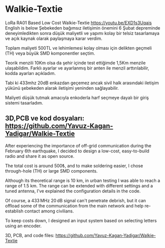# Walkie-Textie
LoRa RA01 Based Low Cost Walkie-Textie
https://youtu.be/EXD1s3Uqais
English is below
Şebekeden bağımsız iletişimin önemini 6 Şubat depreminde deneyimledikten sonra düşük maliyetli ve yapımı kolay bir telsiz tasarlamaya ve açık kaynak olarak paylaşmaya karar verdim.

Toplam maliyeti 500TL ve lehimlemesi kolay olması için delikten geçmeli (TH) veya büyük SMD komponentler seçtim.

Teorik menzili 10Km olsa da şehir içinde test ettiğimde 1,5Km menzile ulaşabildim. Farklı ayarlar ve ayarlanmış bir anten ile menzil arttırılabilir, kodda ayarları açıkladım. 

Tabi ki 433mhz 20dB enkazdan geçemez ancak sivil halk arasındaki iletişim yükünü şebekeden alarak iletişimi yeninden sağlayabilir.

Maliyeti düşük tutmak amacıyla enkoderla harf seçmeye dayalı bir giriş sistemi tasarladım.

3D,PCB ve kod dosyaları: https://github.com/Yavuz-Kagan-Yadigar/Walkie-Textie
---------------------------------------------------------------------------------------------------
After experiencing the importance of off-grid communication during the February 6th earthquake, I decided to design a low-cost, easy-to-build radio and share it as open source.

The total cost is around 500₺, and to make soldering easier, I chose through-hole (TH) or large SMD components.

Although its theoretical range is 10 km, in urban testing I was able to reach a range of 1.5 km. The range can be extended with different settings and a tuned antenna, I’ve explained the configuration details in the code.

Of course, a 433 MHz 20 dB signal can't penetrate debrish, but it can offload some of the communication from the main network and help re-establish contact among civilians.

To keep costs down, I designed an input system based on selecting letters using an encoder.

3D, PCB, and code files: https://github.com/Yavuz-Kagan-Yadigar/Walkie-Textie

